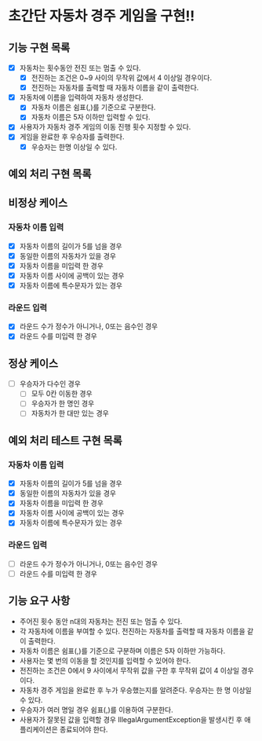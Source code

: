 # 초간단 자동차 경주 게임을 구현!!

## 기능 구현 목록

- [x] 자동차는 횟수동안 전진 또는 멈출 수 있다.
    - [x] 전진하는 조건은 0~9 사이의 무작위 값에서 4 이상일 경우이다.
    - [x] 전진하는 자동차를 출력할 때 자동차 이름을 같이 출력한다.
- [x] 자동차에 이름을 입력하여 자동차 생성한다.
    - [x] 자동차 이름은 쉼표(,)를 기준으로 구분한다.
    - [x] 자동차 이름은 5자 이하만 입력할 수 있다.
- [x] 사용자가 자동차 경주 게임의 이동 진행 횟수 지정할 수 있다.
- [x] 게임을 완료한 후 우승자를 출력한다.
    - [x] 우승자는 한명 이상일 수 있다.

## 예외 처리 구현 목록

## 비정상 케이스

### 자동차 이름 입력

- [x] 자동차 이름의 길이가 5를 넘을 경우
- [x] 동일한 이름의 자동차가 있을 경우
- [x] 자동차 이름을 미입력 한 경우
- [x] 자동차 이름 사이에 공백이 있는 경우
- [x] 자동차 이름에 특수문자가 있는 경우

### 라운드 입력

- [x] 라운드 수가 정수가 아니거나, 0또는 음수인 경우
- [x] 라운드 수를 미입력 한 경우

## 정상 케이스

- [ ] 우승자가 다수인 경우
    - [ ] 모두 0칸 이동한 경우
    - [ ] 우승자가 한 명인 경우
    - [ ] 자동차가 한 대만 있는 경우

## 예외 처리 테스트 구현 목록

### 자동차 이름 입력

- [x] 자동차 이름의 길이가 5를 넘을 경우
- [x] 동일한 이름의 자동차가 있을 경우
- [x] 자동차 이름을 미입력 한 경우
- [x] 자동차 이름 사이에 공백이 있는 경우
- [x] 자동차 이름에 특수문자가 있는 경우

### 라운드 입력

- [ ] 라운드 수가 정수가 아니거나, 0또는 음수인 경우
- [ ] 라운드 수를 미입력 한 경우

## 기능 요구 사항

- 주어진 횟수 동안 n대의 자동차는 전진 또는 멈출 수 있다.
- 각 자동차에 이름을 부여할 수 있다. 전진하는 자동차를 출력할 때 자동차 이름을 같이 출력한다.
- 자동차 이름은 쉼표(,)를 기준으로 구분하며 이름은 5자 이하만 가능하다.
- 사용자는 몇 번의 이동을 할 것인지를 입력할 수 있어야 한다.
- 전진하는 조건은 0에서 9 사이에서 무작위 값을 구한 후 무작위 값이 4 이상일 경우이다.
- 자동차 경주 게임을 완료한 후 누가 우승했는지를 알려준다. 우승자는 한 명 이상일 수 있다.
- 우승자가 여러 명일 경우 쉼표(,)를 이용하여 구분한다.
- 사용자가 잘못된 값을 입력할 경우 IllegalArgumentException을 발생시킨 후 애플리케이션은 종료되어야 한다.